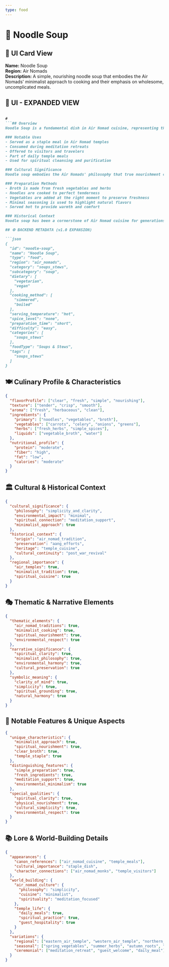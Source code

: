 ```yaml
---
type: food
---
```


# 🍜 Noodle Soup

## 🎴 UI Card View

**Name:** Noodle Soup  
**Region:** Air Nomads  
**Description:** A simple, nourishing noodle soup that embodies the Air Nomads' minimalist approach to cooking and their emphasis on wholesome, uncomplicated meals.

## 📖 UI - EXPANDED VIEW

```md

#
```## Overview
Noodle Soup is a fundamental dish in Air Nomad cuisine, representing their philosophy of simplicity and their belief that the best meals are those that nourish both body and spirit without unnecessary complexity. This humble soup combines fresh vegetables with delicate noodles in a clear, flavorful broth, creating a meal that is both satisfying and spiritually grounding. The dish embodies the Air Nomads' minimalist approach to cooking and their deep respect for natural flavors.

### Notable Uses
- Served as a staple meal in Air Nomad temples
- Consumed during meditation retreats
- Offered to visitors and travelers
- Part of daily temple meals
- Used for spiritual cleansing and purification

### Cultural Significance
Noodle soup embodies the Air Nomads' philosophy that true nourishment comes from simple, wholesome ingredients prepared with care and intention. The clear broth represents clarity of mind, while the vegetables and noodles provide the physical sustenance needed for spiritual practice. The dish reflects their belief that food should support both physical health and spiritual well-being.

### Preparation Methods
- Broth is made from fresh vegetables and herbs
- Noodles are cooked to perfect tenderness
- Vegetables are added at the right moment to preserve freshness
- Minimal seasoning is used to highlight natural flavors
- Served hot to provide warmth and comfort

### Historical Context
Noodle soup has been a cornerstone of Air Nomad cuisine for generations, developed as a way to create nourishing meals with minimal environmental impact. The recipe was among the many culinary traditions that Avatar Aang worked to preserve after the Hundred Year War, recognizing its importance in maintaining the spiritual and physical health of the Air Nomad community.

## ⚙️ BACKEND METADATA (v1.0 EXPANSION)

```json
{
  "id": "noodle-soup",
  "name": "Noodle Soup",
  "type": "food",
  "region": "air_nomads",
  "category": "soups_stews",
  "subcategory": "soup",
  "dietary": [
    "vegetarian",
    "vegan"
  ],
  "cooking_method": [
    "simmered",
    "boiled"
  ],
  "serving_temperature": "hot",
  "spice_level": "none",
  "preparation_time": "short",
  "difficulty": "easy",
  "categories": [
    "soups_stews"
  ],
  "foodType": "Soups & Stews",
  "tags": [
    "soups_stews"
  ]
}
```

## 🍽️ Culinary Profile & Characteristics

```json
{
  "flavorProfile": ["clear", "fresh", "simple", "nourishing"],
  "texture": ["tender", "crisp", "smooth"],
  "aroma": ["fresh", "herbaceous", "clean"],
  "ingredients": {
    "primary": ["noodles", "vegetables", "broth"],
    "vegetables": ["carrots", "celery", "onions", "greens"],
    "herbs": ["fresh_herbs", "simple_spices"],
    "liquids": ["vegetable_broth", "water"]
  },
  "nutritional_profile": {
    "protein": "moderate",
    "fiber": "high",
    "fat": "low",
    "calories": "moderate"
  }
}
```

## 🏛️ Cultural & Historical Context

```json
{
  "cultural_significance": {
    "philosophy": "simplicity_and_clarity",
    "environmental_impact": "minimal",
    "spiritual_connection": "meditation_support",
    "minimalist_approach": true
  },
  "historical_context": {
    "origin": "air_nomad_tradition",
    "preservation": "aang_efforts",
    "heritage": "temple_cuisine",
    "cultural_continuity": "post_war_revival"
  },
  "regional_importance": {
    "air_temples": true,
    "minimalist_tradition": true,
    "spiritual_cuisine": true
  }
}
```

## 🎭 Thematic & Narrative Elements

```json
{
  "thematic_elements": {
    "air_nomad_traditions": true,
    "minimalist_cooking": true,
    "spiritual_nourishment": true,
    "environmental_respect": true
  },
  "narrative_significance": {
    "spiritual_clarity": true,
    "minimalist_philosophy": true,
    "environmental_harmony": true,
    "cultural_preservation": true
  },
  "symbolic_meaning": {
    "clarity_of_mind": true,
    "simplicity": true,
    "spiritual_grounding": true,
    "natural_harmony": true
  }
}
```

## 🌟 Notable Features & Unique Aspects

```json
{
  "unique_characteristics": {
    "minimalist_approach": true,
    "spiritual_nourishment": true,
    "clear_broth": true,
    "temple_staple": true
  },
  "distinguishing_features": {
    "simple_preparation": true,
    "fresh_ingredients": true,
    "meditation_support": true,
    "environmental_minimalism": true
  },
  "special_qualities": {
    "spiritual_clarity": true,
    "physical_nourishment": true,
    "cultural_simplicity": true,
    "environmental_respect": true
  }
}
```

## 📚 Lore & World-Building Details

```json
{
  "appearances": {
    "canon_references": ["air_nomad_cuisine", "temple_meals"],
    "cultural_importance": "staple_dish",
    "character_connections": ["air_nomad_monks", "temple_visitors"]
  },
  "world_building": {
    "air_nomad_culture": {
      "philosophy": "simplicity",
      "cuisine": "minimalist",
      "spirituality": "meditation_focused"
    },
    "temple_life": {
      "daily_meals": true,
      "spiritual_practice": true,
      "guest_hospitality": true
    }
  },
  "variations": {
    "regional": ["eastern_air_temple", "western_air_temple", "northern_air_temple", "southern_air_temple"],
    "seasonal": ["spring_vegetables", "summer_herbs", "autumn_roots", "winter_preserved"],
    "ceremonial": ["meditation_retreat", "guest_welcome", "daily_meal"]
  }
}
```
